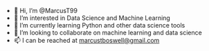 - 👋 Hi, I’m @MarcusT99
- 👀 I’m interested in Data Science and Machine Learning
- 🌱 I’m currently learning Python and other data science tools
- 💞️ I’m looking to collaborate on machine learning and data science 
- 📫 I can be reached at marcustboswell@gmail.com

<!---
MarcusT99/MarcusT99 is a ✨ special ✨ repository because its `README.md` (this file) appears on your GitHub profile.
You can click the Preview link to take a look at your changes.
--->
